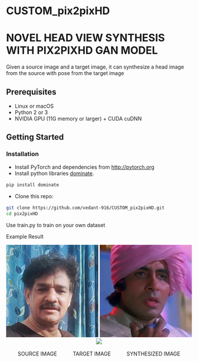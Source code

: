 # CUSTOM_pix2pixHD
# NOVEL HEAD VIEW SYNTHESIS WITH PIX2PIXHD GAN MODEL

Given a source image and a target image, it can synthesize a head image from the source with pose from the target image


## Prerequisites
- Linux or macOS
- Python 2 or 3
- NVIDIA GPU (11G memory or larger) + CUDA cuDNN

## Getting Started
### Installation
- Install PyTorch and dependencies from http://pytorch.org
- Install python libraries [dominate](https://github.com/Knio/dominate).
```bash
pip install dominate
```
- Clone this repo:
```bash
git clone https://github.com/vedant-916/CUSTOM_pix2pixHD.git
cd pix2pixHD
```
Use train.py to train on your own dataset

Example Result

<p align='center'>  
  <img src='https://github.com/vedant-916/CUSTOM_pix2pixHD/blob/main/SRC.png' width='250'/>
  <img src='https://github.com/vedant-916/CUSTOM_pix2pixHD/blob/main/TARGET.png' width='250'/>
  <img src='https://github.com/vedant-916/TEST/blob/main/CUSTOM_pix2pixHD/SYNTHESIZED.png' width='250'/>
</p>

<p align="center">
  SOURCE IMAGE  &nbsp;&nbsp;&nbsp;&nbsp;&nbsp;&nbsp;&nbsp;&nbsp;&nbsp;     TARGET IMAGE   &nbsp;&nbsp;&nbsp;&nbsp;&nbsp;&nbsp;&nbsp;&nbsp;&nbsp;       SYNTHESIZED IMAGE
</p>




